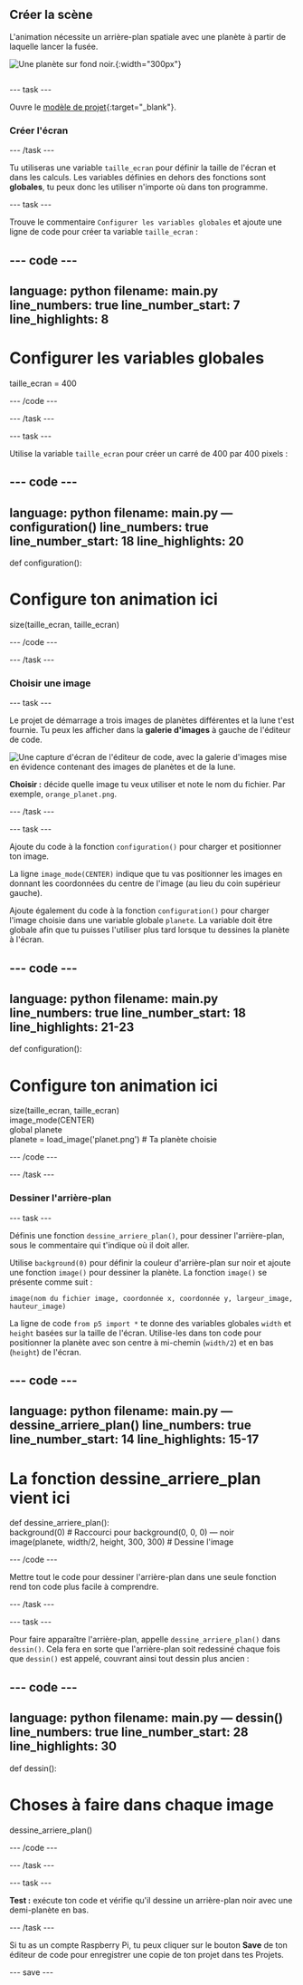 ## Créer la scène

<div style="display: flex; flex-wrap: wrap">
<div style="flex-basis: 200px; flex-grow: 1; margin-right: 15px;">
L'animation nécessite un arrière-plan spatiale avec une planète à partir de laquelle lancer la fusée.
</div>
<div>

![Une planète sur fond noir.](images/step_2.png){:width="300px"}

</div>
</div>

--- task ---

Ouvre le [modèle de projet](https://trinket.io/python/c4a1baa437){:target="_blank"}.

### Créer l'écran

--- /task ---

Tu utiliseras une variable `taille_ecran` pour définir la taille de l'écran et dans les calculs. Les variables définies en dehors des fonctions sont **globales**, tu peux donc les utiliser n'importe où dans ton programme.

--- task ---

Trouve le commentaire `Configurer les variables globales` et ajoute une ligne de code pour créer ta variable `taille_ecran` :

--- code ---
---
language: python filename: main.py line_numbers: true line_number_start: 7
line_highlights: 8
---

# Configurer les variables globales
taille_ecran = 400

--- /code ---

--- /task ---

--- task ---

Utilise la variable `taille_ecran` pour créer un carré de 400 par 400 pixels :

--- code ---
---
language: python filename: main.py — configuration() line_numbers: true line_number_start: 18
line_highlights: 20
---

def configuration():   
# Configure ton animation ici   
size(taille_ecran, taille_ecran)


--- /code ---

--- /task ---

### Choisir une image

--- task ---

Le projet de démarrage a trois images de planètes différentes et la lune t'est fournie. Tu peux les afficher dans la **galerie d'images** à gauche de l'éditeur de code.

![Une capture d'écran de l'éditeur de code, avec la galerie d'images mise en évidence contenant des images de planètes et de la lune.](images/image_gallery.png)

**Choisir :** décide quelle image tu veux utiliser et note le nom du fichier. Par exemple, `orange_planet.png`.

--- /task ---

--- task ---

Ajoute du code à la fonction `configuration()` pour charger et positionner ton image.

La ligne `image_mode(CENTER)` indique que tu vas positionner les images en donnant les coordonnées du centre de l'image (au lieu du coin supérieur gauche).

Ajoute également du code à la fonction `configuration()` pour charger l'image choisie dans une variable globale `planete`. La variable doit être globale afin que tu puisses l'utiliser plus tard lorsque tu dessines la planète à l'écran.

--- code ---
---
language: python filename: main.py line_numbers: true line_number_start: 18
line_highlights: 21-23
---

def configuration():   
# Configure ton animation ici   
size(taille_ecran, taille_ecran)   
image_mode(CENTER)   
global planete   
planete = load_image('planet.png') # Ta planète choisie


--- /code ---

--- /task ---

### Dessiner l'arrière-plan

--- task ---

Définis une fonction `dessine_arriere_plan()`, pour dessiner l'arrière-plan, sous le commentaire qui t'indique où il doit aller.

Utilise `background(0)` pour définir la couleur d'arrière-plan sur noir et ajoute une fonction `image()` pour dessiner la planète. La fonction `image()` se présente comme suit :

`image(nom du fichier image, coordonnée x, coordonnée y, largeur_image, hauteur_image)`

La ligne de code `from p5 import *` te donne des variables globales `width` et `height` basées sur la taille de l'écran. Utilise-les dans ton code pour positionner la planète avec son centre à mi-chemin (`width/2`) et en bas (`height`) de l'écran.

--- code ---
---
language: python filename: main.py — dessine_arriere_plan() line_numbers: true line_number_start: 14
line_highlights: 15-17
---

# La fonction dessine_arriere_plan vient ici
def dessine_arriere_plan():   
background(0) # Raccourci pour background(0, 0, 0) — noir    
image(planete, width/2, height, 300, 300) # Dessine l'image


--- /code ---

Mettre tout le code pour dessiner l'arrière-plan dans une seule fonction rend ton code plus facile à comprendre.

--- /task ---

--- task ---

Pour faire apparaître l'arrière-plan, appelle `dessine_arriere_plan()` dans `dessin()`. Cela fera en sorte que l'arrière-plan soit redessiné chaque fois que `dessin()` est appelé, couvrant ainsi tout dessin plus ancien :

--- code ---
---
language: python filename: main.py — dessin() line_numbers: true line_number_start: 28
line_highlights: 30
---

def dessin():   
# Choses à faire dans chaque image    
dessine_arriere_plan()

--- /code ---

--- /task ---

--- task ---

**Test :** exécute ton code et vérifie qu'il dessine un arrière-plan noir avec une demi-planète en bas.

--- /task ---

Si tu as un compte Raspberry Pi, tu peux cliquer sur le bouton **Save** de ton éditeur de code pour enregistrer une copie de ton projet dans tes Projets.

--- save ---
